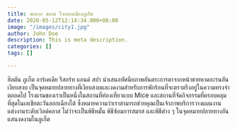 ```yaml
---
title: สะดวก สบาย ใจกลางเมืองภูเก็ต
date: 2020-05-12T12:14:34.000+06:00
image: "/images/city1.jpg"
author: John Doe
description: This is meta description.
categories: []
tags: []

---
```

ฮิลตัน ภูเก็ต อาร์เคเดีย รีสอร์ท แอนด์ สปา นำเสนอทัศนียภาพอันตระการตาจากหน้าชายหาดกะรนอันเงียบสงบ เป็นจุดหมายปลายทางที่เงียบสงบและงดงามสำหรับการพักร้อนที่จะตราตรึงอยู่ในความทรงจำตลอดไป โรงแรมของเราเป็นหนึ่งในสถานที่ท่องเที่ยวแบบ Mice และสถานที่จัดกิจกรรมที่ครอบคลุมที่สุดในเอเชียตะวันออกเฉียงใต้ ซึ่งหมายความว่าเราสามารถช่วยคุณเป็นเจ้าภาพบริการวางแผนงานแต่งงานระดับเวิลด์คลาส ไม่ว่าจะเป็นพิธีหมั้น พิธีซ้อมการสมรส และพิธีต่าง ๆ ในจุดหมายปลายทางอันแสนงดงามในภูเก็ต